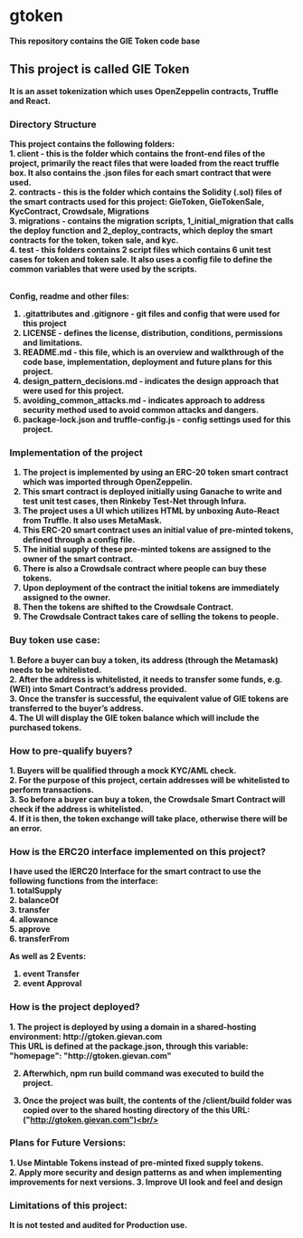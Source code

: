 # gtoken
<b>This repository contains the GIE Token code base </b>

<h2><b>This project is called GIE Token</b></h2>

<b>It is an asset tokenization which uses OpenZeppelin contracts, Truffle and React.</b>

<h3>Directory Structure</h3>
<b>This project contains the following folders:<b><br/>
1. client - this is the folder which contains the front-end files of the project, primarily the react files that were loaded from the react truffle box. It also contains the .json files for each smart contract that were used. <br/>              
2. contracts - this is the folder which contains the Solidity (.sol) files of the smart contracts used for this project: GieToken, GieTokenSale, KycContract, Crowdsale, Migrations <br/>
3. migrations - contains the migration scripts, 1_initial_migration that calls the deploy function and 2_deploy_contracts, which deploy the smart contracts for the token, token sale, and kyc.<br/>
4. test - this folders contains 2 script files which contains 6 unit test cases for token and token sale. It also uses a config file to define the common variables that were used by the scripts.<br/><br/>

<b>Config, readme and other files:</b><br/>
1. .gitattributes and .gitignore - git files and config that were used for this project<br/>
2. LICENSE - defines the license, distribution, conditions, permissions and limitations.<br/>
3. README.md - this file, which is an overview and walkthrough of the code base, implementation, deployment and future plans for this project.<br/>
4. design_pattern_decisions.md - indicates the design approach that were used for this project.<br/>
5. avoiding_common_attacks.md - indicates approach to address security method used to avoid common attacks and dangers.<br/>
6. package-lock.json and truffle-config.js - config settings used for this project.<br/>


<h3>Implementation of the project</h3>

1. The project is implemented by using an ERC-20 token smart contract which was imported through OpenZeppelin.
3. This smart contract is deployed initially using Ganache to write and test unit test cases, then Rinkeby Test-Net through Infura.
4. The project uses a UI which utilizes HTML by unboxing Auto-React from Truffle. It also uses MetaMask.
5. This ERC-20 smart contract uses an initial value of pre-minted tokens, defined through a config file. 
6. The initial supply of these pre-minted tokens are assigned to the owner of the smart contract.
7. There is also a Crowdsale contract where people can buy these tokens.
8. Upon deployment of the contract the initial tokens are immediately assigned to the owner.
9. Then the tokens are shifted to the Crowdsale Contract. 
10. The Crowdsale Contract takes care of selling the tokens to people.
 
<h3>Buy token use case:</h3>
1. Before a buyer can buy a token, its address (through the Metamask) needs to be whitelisted.<br/>
2. After the address is whitelisted, it needs to transfer some funds, e.g. (WEI) into Smart Contract’s address provided.<br/>
3. Once the transfer is successful, the equivalent value of GIE tokens are transferred to the buyer’s address. <br/>
4. The UI will display the GIE token balance which will include the purchased tokens.<br/>
 
<h3>How to pre-qualify buyers?</h3>
1. Buyers will be qualified through a mock KYC/AML check. <br/>
2. For the purpose of this project, certain addresses will be whitelisted to perform transactions. <br/>
3. So before a buyer can buy a token, the Crowdsale Smart Contract will check if the address is whitelisted.<br/>
4. If it is then, the token exchange will take place, otherwise there will be an error.<br/>

<h3>How is the ERC20 interface implemented on this project?</h3>
<b>I have used the IERC20 Interface for the smart contract to use the following functions from the interface:</b><br/>
1. totalSupply<br/>
2. balanceOf<br/>
3. transfer<br/>
4. allowance<br/>
5. approve<br/>
6. transferFrom<br/>

<b>As well as 2 Events:</b><br/>
1. event Transfer<br/>
2. event Approval<br/>

<h3>How is the project deployed?</h3>
1. The project is deployed by using a domain in a shared-hosting environment: <b>http://gtoken.gievan.com</b><br/>
    This URL is defined at the package.json, through this variable: 
    "homepage": "http://gtoken.gievan.com" <br/>

2. Afterwhich, npm run build command was executed to build the project.<br/>

3. Once the project was built, the contents of the /client/build folder was copied over to the shared hosting directory of the this URL:<br/> ("http://gtoken.gievan.com")<br/> 

<h3>Plans for Future Versions:</h3>
1. Use Mintable Tokens instead of pre-minted fixed supply tokens.<br/> 
2. Apply more security and design patterns as and when implementing improvements for next versions.
3. Improve UI look and feel and design<br/> 

<h3>Limitations of this project:</h3>
It is not tested and audited for Production use.

